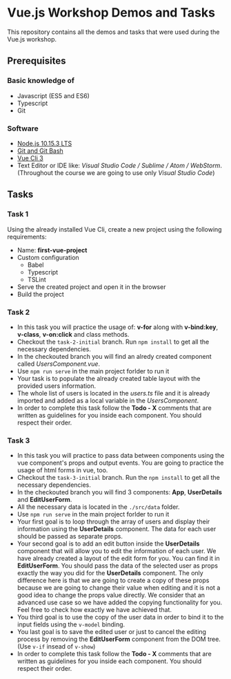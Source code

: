 # Vue.js Workshop Demos and Tasks
This repository contains all the demos and tasks that were used during the Vue.js workshop.

## Prerequisites
### Basic knowledge of
- Javascript (ES5 and ES6)
- Typescript
- Git

### Software
- [Node.js 10.15.3 LTS](https://nodejs.org/dist/v10.15.3/node-v10.15.3-x86.msi)
- [Git and Git Bash](https://git-scm.com/downloads)
- [Vue Cli 3](https://cli.vuejs.org/guide/installation.html)
- Text Editor or IDE like: _Visual Studio Code / Sublime / Atom / WebStorm_.
(Throughout the course we are going to use only _Visual Studio Code_)

## Tasks
### Task 1
Using the already installed Vue Cli, create a new project using the following requirements:
- Name: **first-vue-project**
- Custom configuration
  - Babel
  - Typescript
  - TSLint
- Serve the created project and open it in the browser
- Build the project

### Task 2
- In this task you will practice the usage of: **v-for** along with **v-bind:key**, **v-class**, **v-on:click** and class methods.
- Checkout the `task-2-initial` branch. Run `npm install` to get all the necessary dependencies.
- In the checkouted branch you will find an alredy created component called _UsersComponent.vue_.
- Use `npm run serve` in the main project forlder to run it
- Your task is to populate the already created table layout with the provided users information.
- The whole list of users is located in the _users.ts_ file and it is already imported and added as a local variable in the _UsersComponent_.
- In order to complete this task follow the **Todo - X** comments that are written as guidelines for you inside each component. You should respect their order.

### Task 3
- In this task you will practice to pass data between components using the vue component's props and output events. You are going to practice the usage of html forms in vue, too.
- Checkout the `task-3-initial` branch. Run the `npm install` to get all the necessary dependencies.
- In the checkouted branch you will find 3 components: **App**, **UserDetails** and **EditUserForm**.
- All the necessary data is located in the `./src/data` folder.
- Use `npm run serve` in the main project forlder to run it
- Your first goal is to loop through the array of users and display their information using the **UserDetails** component. The data for each user should be passed as separate props.
- Your second goal is to add an edit button inside the **UserDetails** component that will allow you to edit the information of each user. We have already created a layout of the edit form for you. You can find it in **EditUserForm**. You should pass the data of the selected user as props exactly the way you did for the **UserDetails** component. The only difference here is that we are going to create a copy of these props because we are going to change their value when editing and it is not a good idea to change the props value directly. We consider that an advanced use case so we have added the copying functionality for you. Feel free to check how exactly we have achieved that.
- You third goal is to use the copy of the user data in order to bind it to the input fields using the `v-model` binding.
- You last goal is to save the edited user or just to cancel the editing process by removing the **EditUserForm** component from the DOM tree. (Use `v-if` insead of `v-show`)
- In order to complete this task follow the **Todo - X** comments that are written as guidelines for you inside each component. You should respect their order.
